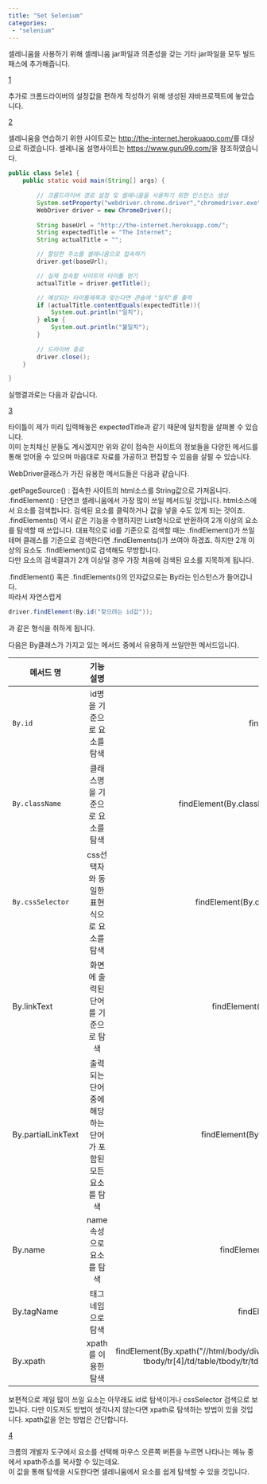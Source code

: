 ```yaml
---
title: "Set Selenium"
categories:
 - "selenium"
---
```

셀레니움을 사용하기 위해 셀레니움 jar파일과 의존성을 갖는 기타 jar파일을 모두 빌드패스에 추가해줍니다.  

[1](/assets/img/setSelenium/1.png)

추가로 크롬드라이버의 설정값을 편하게 작성하기 위해 생성된 자바프로젝트에 놓았습니다.

[2](/assets/img/setSelenium/2.png)


셀레니움을 연습하기 위한 사이트로는 <http://the-internet.herokuapp.com/>를 대상으로 하겠습니다.
셀레니움 설명사이트는 <https://www.guru99.com/>을 참조하였습니다.


```java
public class Sele1 {
	public static void main(String[] args) {
		
		// 크롬드라이버 경로 설정 및 셀레니움을 사용하기 위한 인스턴스 생성
    	System.setProperty("webdriver.chrome.driver","chromedriver.exe");
		WebDriver driver = new ChromeDriver();
    	
        String baseUrl = "http://the-internet.herokuapp.com/";
        String expectedTitle = "The Internet";
        String actualTitle = "";

        // 할당한 주소를 셀레니움으로 접속하기
        driver.get(baseUrl);

        // 실제 접속할 사이트의 타이틀 얻기
        actualTitle = driver.getTitle();

        // 예상되는 타이틀제목과 맞는다면 콘솔에 "일치"를 출력
        if (actualTitle.contentEquals(expectedTitle)){
            System.out.println("일치");
        } else {
            System.out.println("불일치");
        }
       
        // 드라이버 종료
        driver.close();
	}

}
```

실행결과로는 다음과 같습니다.

[3](/assets/img/setSelenium/3.png)

타이틀이 제가 미리 입력해놓은 expectedTitle과 같기 때문에 일치함을 살펴볼 수 있습니다.  
이미 눈치채신 분들도 계시겠지만 위와 같이 접속한 사이트의 정보들을 다양한 메서드를 통해 얻어올 수 있으며 마음대로 자료를 가공하고 편집할 수 있음을 살필 수 있습니다.  


WebDriver클래스가 가진 유용한 메서드들은 다음과 같습니다.

.getPageSource() : 접속한 사이트의 html소스를 String값으로 가져옵니다.
.findElement() : 단연코 셀레니움에서 가장 많이 쓰일 메서드일 것입니다. html소스에서 요소를 검색합니다. 검색된 요소를 클릭하거나 값을 넣을 수도 있게 되는 것이죠.  
.findElements() 역시 같은 기능을 수행하지만 List형식으로 반환하여 2개 이상의 요소를 탐색할 때 쓰입니다. 
대표적으로 id를 기준으로 검색할 때는 .findElement()가 쓰일 테며 클래스를 기준으로 검색한다면 .findElements()가 쓰여야 하겠죠.
하지만 2개 이상의 요소도 .findElement()로 검색해도 무방합니다.  
다만 요소의 검색결과가 2개 이상일 경우 가장 처음에 검색된 요소를 지목하게 됩니다.  

.findElement() 혹은 .findElements()의 인자값으로는 By라는 인스턴스가 들어갑니다.  
따라서 자연스럽게 
```java
driver.findElement(By.id("찾으려는 id값")); 
```
과 같은 형식을 취하게 됩니다.  

다음은 By클래스가 가지고 있는 메서드 중에서 유용하게 쓰일만한 메서드입니다.  


| 메서드 명	| 기능설명 |	예시 |
|---|:---:|---:|
|`By.id`	| id명을 기준으로 요소를 탐색 | findElement(By.id("someId"))  |
|`By.className`| 클래스명을 기준으로 요소를 탐색 | findElement(By.className("someClassName"))|
|`By.cssSelector`| css선택자와 동일한 표현식으로 요소를 탐색 |	findElement(By.cssSelector("input#email"))|
|By.linkText|	화면에 출력된 단어를 기준으로 탐색 | findElement(By.linkText("A/B Testing"))  |
|By.partialLinkText	| 출력되는 단어 중에 해당하는 단어가 포함된 모든 요소를 탐색 | findElement(By.partialLinkText("Testing"))  |
|By.name	| name속성으로 요소를 탐색 | findElement(By.name("someName"))  |
|By.tagName	| 태그네임으로 탐색	| findElement(By.tagName("div"))  |
|By.xpath	| xpath를 이용한 탐색 | findElement(By.xpath("//html/body/div/table/tbody/tr/td[2]/table/ tbody/tr[4]/td/table/tbody/tr/td[2]/table/tbody/tr[2]/td[3]/ form/table/tbody/tr[5]")) | 


보편적으로 제일 많이 쓰일 요소는 아무래도 id로 탐색이거나 cssSelector 검색으로 보입니다.
다만 이도저도 방법이 생각나지 않는다면 xpath로 탐색하는 방법이 있을 것입니다.
xpath값을 얻는 방법은 간단합니다.

[4](/assets/img/setSelenium/4.png)

크롬의 개발자 도구에서 요소를 선택해 마우스 오른쪽 버튼을 누르면 나타나는 메뉴 중에서 xpath주소를 복사할 수 있는데요.  
이 값을 통해 탐색을 시도한다면 셀레니움에서 요소를 쉽게 탐색할 수 있을 것입니다.


